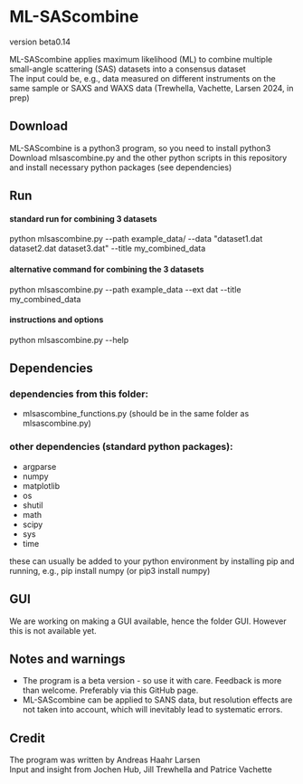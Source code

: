 # ML-SAScombine
version beta0.14

ML-SAScombine applies maximum likelihood (ML) to combine multiple small-angle scattering (SAS) datasets into a consensus dataset   
The input could be, e.g., data measured on different instruments on the same sample or SAXS and WAXS data (Trewhella, Vachette, Larsen 2024, in prep)   

## Download
ML-SAScombine is a python3 program, so you need to install python3    
Download mlsascombine.py and the other python scripts in this repository and install necessary python packages (see dependencies)      

## Run  

#### standard run for combining 3 datasets
python mlsascombine.py --path example_data/ --data "dataset1.dat dataset2.dat dataset3.dat" --title my_combined_data

#### alternative command for combining the 3 datasets
python mlsascombine.py --path example_data --ext dat --title my_combined_data

#### instructions and options
python mlsascombine.py --help

## Dependencies

### dependencies from this folder:     
* mlsascombine_functions.py
(should be in the same folder as mlsascombine.py)    

### other dependencies (standard python packages):   
* argparse     
* numpy    
* matplotlib    
* os    
* shutil    
* math    
* scipy
* sys
* time

these can usually be added to your python environment by installing pip and running, e.g., pip install numpy (or pip3 install numpy)    

## GUI
We are working on making a GUI available, hence the folder GUI. However this is not available yet. 

## Notes  and warnings
* The program is a beta version - so use it with care. Feedback is more than welcome. Preferably via this GitHub page.
* ML-SAScombine can be applied to SANS data, but resolution effects are not taken into account, which will inevitably lead to systematic errors.

## Credit
The program was written by Andreas Haahr Larsen   
Input and insight from Jochen Hub, Jill Trewhella and Patrice Vachette   
